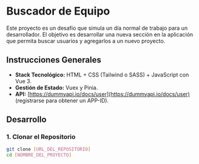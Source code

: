 
# Buscador de Equipo

Este proyecto es un desafío que simula un día normal de trabajo para un desarrollador. El objetivo es desarrollar una nueva sección en la aplicación que permita buscar usuarios y agregarlos a un nuevo proyecto.

## Instrucciones Generales

- **Stack Tecnológico:** HTML + CSS (Tailwind o SASS) + JavaScript con Vue 3.
- **Gestión de Estado:** Vuex y Pinia.
- **API:** [https://dummyapi.io/docs/user](https://dummyapi.io/docs/user) (registrarse para obtener un APP-ID).

## Desarrollo

### 1. Clonar el Repositorio

```bash
git clone [URL_DEL_REPOSITORIO]
cd [NOMBRE_DEL_PROYECTO]
